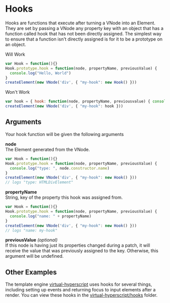 # Hooks
Hooks are functions that execute after turning a VNode into an Element. They are set by passing a VNode any property key with an object that has a function called hook that has not been directly assigned. The simplest way to ensure that a function isn't directly assigned is for it to be a prototype on an object.

Will Work
```javascript
var Hook = function(){}
Hook.prototype.hook = function(node, propertyName, previousValue) { 
  console.log("Hello, World")
}
createElement(new VNode('div', { "my-hook": new Hook() }))
```

Won't Work
```javascript
var hook = { hook: function(node, propertyName, previousvalue) { console.log("Hello, World") } }
createElement(new VNode('div', { "my-hook": hook }))
```

## Arguments
Your hook function will be given the following arguments

**node**  
The Element generated from the VNode.

```javascript
var Hook = function(){}
Hook.prototype.hook = function(node, propertyName, previousValue) {
  console.log("type: ", node.constructor.name)
}
createElement(new VNode('div', { "my-hook": new Hook() }))
// logs "type: HTMLDivElement"
```

**propertyName**  
String, key of the property this hook was assigned from.

```javascript
var Hook = function(){}
Hook.prototype.hook = function(node, propertyName, previousValue) { 
  console.log("name: " + propertyName)
}
createElement(new VNode('div', { "my-hook": new Hook() }))
// logs "name: my-hook"
```

**previousValue** *(optional)*  
If this node is having just its properties changed during a patch, it will receive the value that was previously assigned to the key. Otherwise, this argument will be undefined.

## Other Examples
The template engine [virtual-hyperscript](https://github.com/Raynos/virtual-hyperscript) uses hooks for several things, including setting up events and returning focus to input elements after a render. You can view these hooks in the [virtual-hyperscript/hooks](https://github.com/Raynos/virtual-hyperscript/tree/master/hooks) folder.
